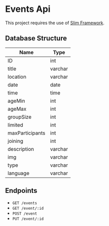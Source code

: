 # Events Api

This project requires the use of [Slim Framework](https://www.slimframework.com/).

## Database Structure

| Name  | Type |
| ------------- | ------------- |
| ID  | int  |
| title  | varchar  |
| location  | varchar  |
| date  | date  |
| time  | time  |
| ageMin  | int  |
| ageMax  | int  |
| groupSize  | int  |
| limited  | int  |
| maxParticipants  | int  |
| joining  | int  |
| description  | varchar  |
| img  | varchar  |
| type  | varchar  |
| language  | varchar  |

## Endpoints

- `GET /events`
- `GET /event/:id`
- `POST /event`
- `PUT /event/:id`
